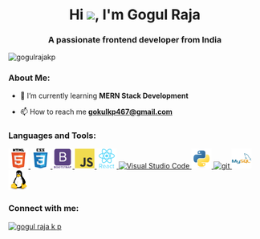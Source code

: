 <!---
gogulrajakp/gogulrajakp is a ✨ special ✨ repository because its `README.md` (this file) appears on your GitHub profile.
You can click the Preview link to take a look at your changes.
--->

<h1 align="center">Hi <!---👋---> <img src="https://raw.githubusercontent.com/MartinHeinz/MartinHeinz/master/wave.gif" width= "30px">, I'm Gogul Raja</h1>
<h3 align="center">A passionate frontend developer from India</h3>

<p align="left"> <img src="https://komarev.com/ghpvc/?username=gogulrajakp&label=Profile%20views&color=0e75b6&style=flat" alt="gogulrajakp" /> </p>

<h3 align="left">About Me:</h3>

- 🌱 I’m currently learning **MERN Stack Development**

- 📫 How to reach me **gokulkp467@gmail.com**

<h3 align="left">Languages and Tools:</h3>
<p align="left"> 
<a href="https://www.w3.org/html/" target="_blank"> <img src="https://raw.githubusercontent.com/devicons/devicon/master/icons/html5/html5-original-wordmark.svg" alt="html5" width="40" height="40"/> </a>
<a href="https://www.w3schools.com/css/" target="_blank"> <img src="https://raw.githubusercontent.com/devicons/devicon/master/icons/css3/css3-original-wordmark.svg" alt="css3" width="40" height="40"/> </a>
<a href="https://getbootstrap.com" target="_blank"> <img src="https://raw.githubusercontent.com/devicons/devicon/master/icons/bootstrap/bootstrap-plain-wordmark.svg" alt="bootstrap" width="40" height="40"/> </a> 
<a href="https://developer.mozilla.org/en-US/docs/Web/JavaScript" target="_blank"> <img src="https://raw.githubusercontent.com/devicons/devicon/master/icons/javascript/javascript-original.svg" alt="javascript" width="40" height="40"/> </a> 
<a href="https://reactjs.org/" target="_blank"> <img src="https://raw.githubusercontent.com/devicons/devicon/master/icons/react/react-original-wordmark.svg" alt="react" width="40" height="40"/> </a>
<a href="https://code.visualstudio.com/" target="_blank"> <img src="https://img.icons8.com/color/48/000000/visual-studio-code-2019.png" alt="Visual Studio Code" width="40" height="40"/> </a> 
<a href="https://www.python.org" target="_blank"> <img src="https://raw.githubusercontent.com/devicons/devicon/master/icons/python/python-original.svg" alt="python" width="40" height="40"/> </a>
<a href="https://git-scm.com/" target="_blank"> <img src="https://www.vectorlogo.zone/logos/git-scm/git-scm-icon.svg" alt="git" width="40" height="40"/> </a> 
<a href="https://www.mysql.com/" target="_blank"> <img src="https://raw.githubusercontent.com/devicons/devicon/master/icons/mysql/mysql-original-wordmark.svg" alt="mysql" width="40" height="40"/> </a>
<a href="https://www.linux.org/" target="_blank"> <img src="https://raw.githubusercontent.com/devicons/devicon/master/icons/linux/linux-original.svg" alt="linux" width="40" height="40"/> </a> </p>

<h3 align="left">Connect with me:</h3>
<p align="left">
<!--- <a href="https://github.com/in/gogul raja k p" target="blank"><img align="center" src="https://github.com/rahuldkjain/github-profile-readme-generator/blob/master/src/images/icons/Social/github.svg" alt="gogul raja k p" height="25" width="35" /></a> --->
<a href="https://linkedin.com/in/gogulrajakp" target="blank"><img align="center" src="https://raw.githubusercontent.com/rahuldkjain/github-profile-readme-generator/master/src/images/icons/Social/linked-in-alt.svg" alt="gogul raja k p" height="25" width="35" /></a>
</p>

<!--- <p><img align="left" src="https://github-readme-stats.vercel.app/api/top-langs?username=gogulrajakp&show_icons=true&locale=en&layout=compact" alt="gogulrajakp" /></p>

<p>&nbsp;<img align="center" src="https://github-readme-stats.vercel.app/api?username=gogulrajakp&show_icons=true&locale=en" alt="gogulrajakp" /></p>

<p><img align="center" src="https://github-readme-streak-stats.herokuapp.com/?user=gogulrajakp&" alt="gogulrajakp" /></p> --->
